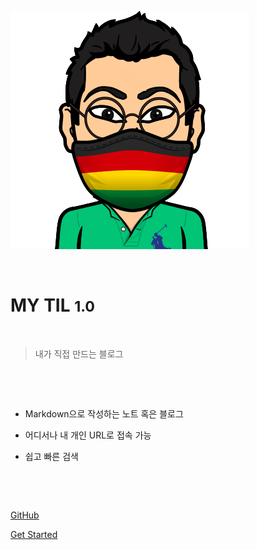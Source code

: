 <!-- _coverpage.md -->

​

![logo](_media/preview.png)

​

# MY TIL <small>1.0</small>

​

> 내가 직접 만드는 블로그

​

​

- Markdown으로 작성하는 노트 혹은 블로그

- 어디서나 내 개인 URL로 접속 가능

- 쉽고 빠른 검색

​

​

[GitHub](https://github.com/cyber93)

[Get Started](#Headline)